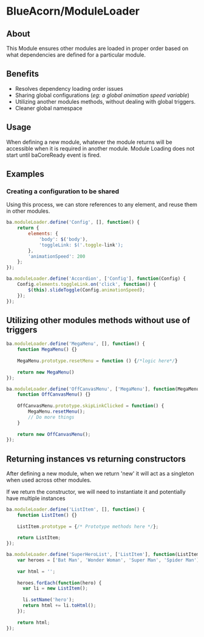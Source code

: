 # BlueAcorn/ModuleLoader

## About

This Module ensures other modules are loaded in proper order based on what dependencies are defined for a particular module.

## Benefits

- Resolves dependency loading order issues
- Sharing global configurations (*eg: a global animation speed variable*)
- Utilizing another modules methods, without dealing with global triggers.
- Cleaner global namespace

## Usage

When defining a new module, whatever the module returns will be accessible when it is required in another module. 
Module Loading does not start until baCoreReady event is fired. 

## Examples

### Creating a configuration to be shared

Using this process, we can store references to any element, and reuse them in other modules.

```javascript
ba.moduleLoader.define('Config', [], function() {
    return {
        elements: {
            'body': $('body'),
            'toggleLink: $('.toggle-link');
        },
        'animationSpeed': 200
    };
});

ba.moduleLoader.define('Accordion', ['Config'], function(Config) {
    Config.elements.toggleLink.on('click', function() {
        $(this).slideToggle(Config.animationSpeed);
    });
});
```

## Utilizing other modules methods without use of triggers

```javascript
ba.moduleLoader.define('MegaMenu', [], function() {
    function MegaMenu() {}
    
    MegaMenu.prototype.resetMenu = function () {/*logic here*/}
    
    return new MegaMenu()
});

ba.moduleLoader.define('OffCanvasMenu', ['MegaMenu'], function(MegaMenu) {
    function OffCanvasMenu() {}
    
    OffCanvasMenu.prototype.skipLinkClicked = function() {
        MegaMenu.resetMenu();
        // Do more things
    }
    
    return new OffCanvasMenu();
});
```

## Returning instances vs returning constructors

After defining a new module, when we return 'new' it will act as a singleton when used across other modules.

If we return the constructor, we will need to instantiate it and potentially have multiple instances

```javascript
ba.moduleLoader.define('ListItem', [], function() {
    function ListItem() {}
    
    ListItem.prototype = {/* Prototype methods here */};
    
    return ListItem;
});

ba.moduleLoader.define('SuperHeroList', ['ListItem'], function(ListItem) {
    var heroes = ['Bat Man', 'Wonder Woman', 'Super Man', 'Spider Man'];
    
    var html = '';
    
    heroes.forEach(function(hero) {
      var li = new ListItem();
      
      li.setName('hero');
      return html += li.toHtml();
    });
    
    return html;
});
```
